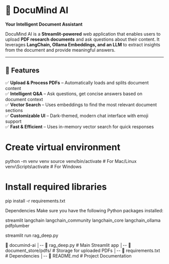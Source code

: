 # 📘 DocuMind AI  
**Your Intelligent Document Assistant**  

DocuMind AI is a **Streamlit-powered** web application that enables users to upload **PDF research documents** and ask questions about their content. It leverages **LangChain, Ollama Embeddings, and an LLM** to extract insights from the document and provide meaningful answers.  

---

## 🚀 Features  
✅ **Upload & Process PDFs** – Automatically loads and splits document content  
✅ **Intelligent Q&A** – Ask questions, get concise answers based on document context  
✅ **Vector Search** – Uses embeddings to find the most relevant document sections  
✅ **Customizable UI** – Dark-themed, modern chat interface with emoji support  
✅ **Fast & Efficient** – Uses in-memory vector search for quick responses  

# Create virtual environment
python -m venv venv
source venv/bin/activate  # For Mac/Linux
venv\Scripts\activate     # For Windows

# Install required libraries
pip install -r requirements.txt

Dependencies
Make sure you have the following Python packages installed:

streamlit
langchain
langchain_community
langchain_core
langchain_ollama
pdfplumber


streamlit run rag_deep.py

📂 documind-ai
│-- 📄 rag_deep.py             # Main Streamlit app
│-- 📂 document_store/pdfs/    # Storage for uploaded PDFs
│-- 📄 requirements.txt        # Dependencies
│-- 📄 README.md               # Project Documentation

